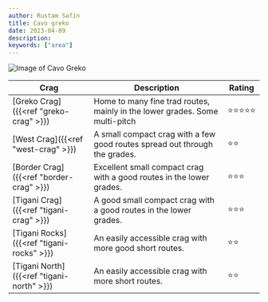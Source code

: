```yaml
---
author: Rustam Safin
title: Cavo greko
date: 2023-04-09
description:
keywords: ["area"]
---
```


![Image of Cavo Greko](/cavo_greko.jpg)

| Crag                                      | Description                                                                 | Rating |
| ----------------------------------------- | --------------------------------------------------------------------------- | ------ |
| [Greko Crag]({{<ref "greko-crag" >}})     | Home to many fine trad routes, mainly in the lower grades. Some multi-pitch | ⭐⭐⭐⭐⭐  |
| [West Crag]({{<ref "west-crag" >}})       | A small compact crag with a few good routes spread out through the grades.  | ⭐⭐     |
| [Border Crag]({{<ref "border-crag" >}})   | Excellent small compact crag with a good routes in the lower grades.        | ⭐⭐⭐    |
| [Tigani Crag]({{<ref "tigani-crag" >}})   | A good small compact crag with a good routes in the lower grades.           | ⭐⭐⭐    |
| [Tigani Rocks]({{<ref "tigani-rocks" >}}) | An easily accessible crag with more good short routes.                      | ⭐⭐     |
| [Tigani North]({{<ref "tigani-north" >}}) | An easily accessible crag with more short routes.                           | ⭐⭐     |
